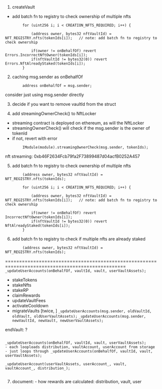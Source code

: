 1. createVault

- add batch fn to registry to check ownership of multiple nfts

```solidity
        for (uint256 i; i < CREATION_NFTS_REQUIRED; i++) {

            (address owner, bytes32 nftVaultId) = NFT_REGISTRY.nfts(tokenIds[i]);   // note: add batch fn to registry to check ownership
            
            if(owner != onBehalfOf) revert Errors.IncorrectNftOwner(tokenIds[i]);
            if(nftVaultId != bytes32(0)) revert Errors.NftAlreadyStaked(tokenIds[i]);
        }
```

2. caching msg.sender as onBehalfOf

```solidity
        address onBehalfOf = msg.sender;
```
consider just using msg.sender directly

3. decide if you want to remove vaultId from the struct


4. add streamingOwnerCheck() to NftLocker

- streaming contract is deployed on ethereum, as will the NftLocker
- streamingOwnerCheck() will check if the msg.sender is the owner of tokenId
- if not, revert with error

```solidity
        IModule(module).streamingOwnerCheck(msg.sender, tokenIds);
```

nft streaming: 0xb46F2634Fcb79fa2F73899487d04acfB0252A457

5. add batch fn to registry to check ownership of multiple nfts

```solidity
        (address owner, bytes32 nftVaultId) = NFT_REGISTRY.nfts(tokenIds);

        for (uint256 i; i < CREATION_NFTS_REQUIRED; i++) {

            (address owner, bytes32 nftVaultId) = NFT_REGISTRY.nfts(tokenIds[i]);   // note: add batch fn to registry to check ownership
            
            if(owner != onBehalfOf) revert IncorrectNftOwner(tokenIds[i]);
            if(nftVaultId != bytes32(0)) revert NftAlreadyStaked(tokenIds[i]);
        }
```

6. add batch fn to registry to check if multiple nfts are already staked

```solidity
        (address owner, bytes32 nftVaultId) = NFT_REGISTRY.nfts(tokenIds);
```

=================================================================================================
`_updateUserAccounts(onBehalfOf, vaultId, vault, userVaultAssets);`

- stakeTokens
- stakeNfts
- stakeRP
- claimRewards
- updateVaultFees
- activateCooldown
- migrateVaults [twice, ]
	`_updateUserAccounts(msg.sender, oldVaultId, oldVault, oldUserVaultAssets);`
	`_updateUserAccounts(msg.sender, newVaultId, newVault, newUserVaultAssets);`


endVault: ?

```solidity 

_updateUserAccounts(onBehalfOf, vaultId, vault, userVaultAssets);
- each looploads distribution, vaultAccount, userAccount from storage
- just loops through _updateUserAccounts(onBehalfOf, vaultId, vault, userVaultAssets);

_updateUserAccount(userVaultAssets, userAccount_, vault, vaultAccount_, distribution_);


```

7. document: 
        - how rewards are calculated: distribution, vault, user

